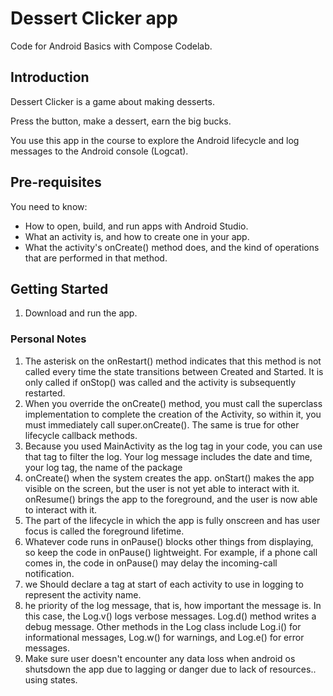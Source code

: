 Dessert Clicker app
=====================

Code for Android Basics with Compose Codelab.

Introduction
------------

Dessert Clicker is a game about making desserts.

Press the button, make a dessert, earn the big bucks.

You use this app in the course to explore the Android lifecycle and log messages to
the Android console (Logcat).

Pre-requisites
--------------

You need to know:
- How to open, build, and run apps with Android Studio.
- What an activity is, and how to create one in your app.
- What the activity's onCreate() method does, and the kind of operations
  that are performed in that method.


Getting Started
---------------

1. Download and run the app.

### Personal Notes

1. The asterisk on the onRestart() method indicates that this method is not called every time the state transitions between Created and Started. It is only called if onStop() was called and the activity is subsequently restarted.
2.  When you override the onCreate() method, you must call the superclass implementation to complete the creation of the Activity, so within it, you must immediately call super.onCreate(). The same is true for other lifecycle callback methods.
3. Because you used MainActivity as the log tag in your code, you can use that tag to filter the log. Your log message includes the date and time, your log tag, the name of the package
4. onCreate() when the system creates the app.
   onStart() makes the app visible on the screen, but the user is not yet able to interact with it.
   onResume() brings the app to the foreground, and the user is now able to interact with it.
5. The part of the lifecycle in which the app is fully onscreen and has user focus is called the foreground lifetime.
6. Whatever code runs in onPause() blocks other things from displaying, so keep the code in onPause() lightweight. For example, if a phone call comes in, the code in onPause() may delay the incoming-call notification.
7. we Should declare a tag at start of each activity to use in logging to represent the activity name.
8. he priority of the log message, that is, how important the message is. In this case, the Log.v() logs verbose messages. Log.d() method writes a debug message. Other methods in the Log class include Log.i() for informational messages, Log.w() for warnings, and Log.e() for error messages.
9. Make sure user doesn't encounter any data loss when android os shutsdown the app due to lagging or danger due to lack of resources.. using states.
